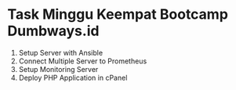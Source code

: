 <h1>Task Minggu Keempat Bootcamp Dumbways.id</h1>

<ol>
  <li>Setup Server with Ansible
  <li>Connect Multiple Server to Prometheus
  <li>Setup Monitoring Server
  <li>Deploy PHP Application in cPanel
</ol>
